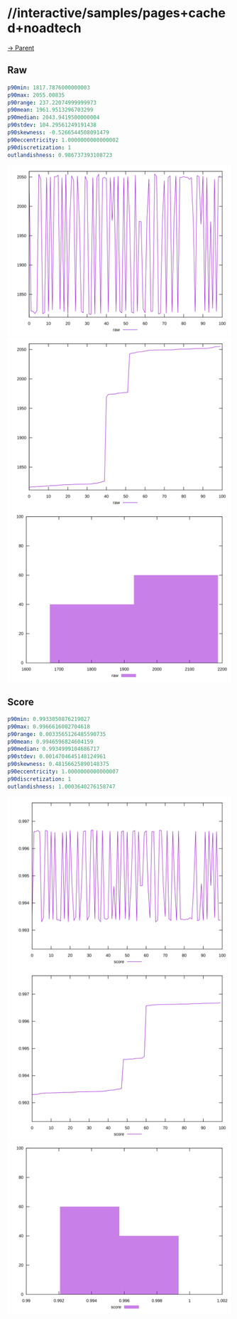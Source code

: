 
# //interactive/samples/pages+cached+noadtech

[→ Parent](../..)


## Raw


```yaml
p90min: 1817.7876000000003
p90max: 2055.00835
p90range: 237.22074999999973
p90mean: 1961.9513296703299
p90median: 2043.9419500000004
p90stdev: 104.29561249191438
p90skewness: -0.5266544508091479
p90eccentricity: 1.0000000000000002
p90discretization: 1
outlandishness: 0.986737393108723

```

![PLOT: raw-values](./raw/values.svg)![PLOT: raw-sorted](./raw/sorted.svg)![PLOT: raw-histogram](./raw/histogram.svg)
## Score


```yaml
p90min: 0.9933050876219027
p90max: 0.9966616002704618
p90range: 0.0033565126485590735
p90mean: 0.9946596824604159
p90median: 0.9934999104686717
p90stdev: 0.0014704645148124961
p90skewness: 0.48156625890148375
p90eccentricity: 1.0000000000000007
p90discretization: 1
outlandishness: 1.0003640276158747

```

![PLOT: score-values](./score/values.svg)![PLOT: score-sorted](./score/sorted.svg)![PLOT: score-histogram](./score/histogram.svg)
